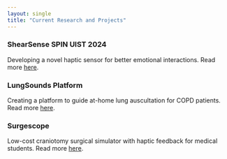 ```yaml
---
layout: single
title: "Current Research and Projects"
---
```


### ShearSense SPIN UIST 2024
Developing a novel haptic sensor for better emotional interactions. Read more [here](/projects/2024-10-10-shearsense-uist/).

### LungSounds Platform
Creating a platform to guide at-home lung auscultation for COPD patients. Read more [here](/projects/2024-10-11-lungsounds-platform/).

### Surgescope
Low-cost craniotomy surgical simulator with haptic feedback for medical students. Read more [here](/projects/2024-10-12-surgescope/).

